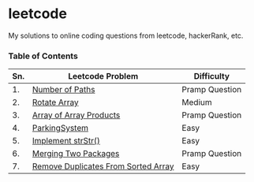 # leetcode

My solutions to online coding questions from leetcode, hackerRank, etc.

### Table of Contents

| Sn.   | Leetcode Problem | Difficulty |
| ----- | ----- | ----- |
| 1.    | [Number of Paths](https://github.com/shwetawahane/leetcode/blob/master/Number_of_Paths/Number_of_Paths.md) | Pramp Question |
| 2.    | [Rotate Array](https://github.com/shwetawahane/leetcode/blob/master/Rotate_Array/rotateArray.md) | Medium |
| 3.    | [Array of Array Products](https://github.com/shwetawahane/leetcode/blob/master/Array_Of_Array_Products/ArrayOfArrayProducts.md) | Pramp Question |
| 4.    | [ParkingSystem](https://github.com/shwetawahane/leetcode/blob/master/ParkingSystem/ParkingSystem.md) | Easy |
| 5.    | [Implement strStr()](https://github.com/shwetawahane/leetcode/blob/master/Implement_strStr()/NeedleInHaystack.md) | Easy |
| 6.    | [Merging Two Packages](https://github.com/shwetawahane/leetcode/blob/master/Merging2Packages/Merging2Packages.md) | Pramp Question |
| 7.    | [Remove Duplicates From Sorted Array](https://github.com/shwetawahane/leetcode/blob/master/RemoveDuplicatesFromSortedArray/RemoveDuplicatesFromSortedArray.md) | Easy |


